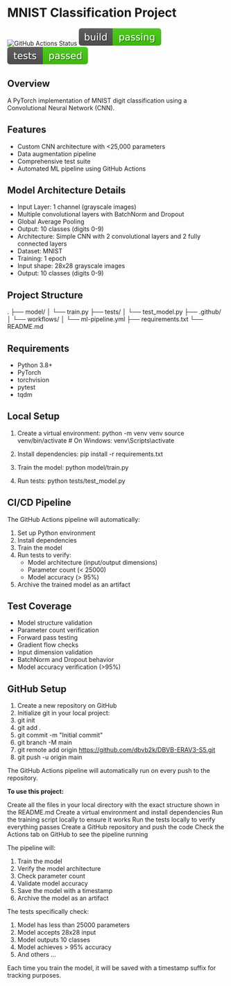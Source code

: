 # MNIST Classification Project

![GitHub Actions Status](https://github.com/dbvb2k/DBVB-ERAV3-S5/actions/workflows/ml-pipeline.yml/badge.svg)
![Build Status](build_status.svg)
![Test Status](test_status.svg)

## Overview
A PyTorch implementation of MNIST digit classification using a Convolutional Neural Network (CNN).

## Features
- Custom CNN architecture with <25,000 parameters
- Data augmentation pipeline
- Comprehensive test suite
- Automated ML pipeline using GitHub Actions

## Model Architecture Details
- Input Layer: 1 channel (grayscale images)
- Multiple convolutional layers with BatchNorm and Dropout
- Global Average Pooling
- Output: 10 classes (digits 0-9)
- Architecture: Simple CNN with 2 convolutional layers and 2 fully connected layers
- Dataset: MNIST
- Training: 1 epoch
- Input shape: 28x28 grayscale images
- Output: 10 classes (digits 0-9)

## Project Structure
.
├── model/
│ └── train.py
├── tests/
│ └── test_model.py
├── .github/
│ └── workflows/
│ └── ml-pipeline.yml
├── requirements.txt
└── README.md

## Requirements
- Python 3.8+
- PyTorch
- torchvision
- pytest
- tqdm

## Local Setup

1. Create a virtual environment:
python -m venv venv
source venv/bin/activate # On Windows: venv\Scripts\activate

2. Install dependencies:
pip install -r requirements.txt

3. Train the model:
python model/train.py

4. Run tests:
python tests/test_model.py

## CI/CD Pipeline

The GitHub Actions pipeline will automatically:
1. Set up Python environment
2. Install dependencies
3. Train the model
4. Run tests to verify:
   - Model architecture (input/output dimensions)
   - Parameter count (< 25000)
   - Model accuracy (> 95%)
5. Archive the trained model as an artifact

## Test Coverage
- Model structure validation
- Parameter count verification
- Forward pass testing
- Gradient flow checks
- Input dimension validation
- BatchNorm and Dropout behavior
- Model accuracy verification (>95%)

## GitHub Setup

1. Create a new repository on GitHub
2. Initialize git in your local project:
3. git init
4. git add .
5. git commit -m "Initial commit"
6. git branch -M main
7. git remote add origin https://github.com/dbvb2k/DBVB-ERAV3-S5.git
8. git push -u origin main
   
The GitHub Actions pipeline will automatically run on every push to the repository.

**To use this project:**

Create all the files in your local directory with the exact structure shown in the README.md
Create a virtual environment and install dependencies
Run the training script locally to ensure it works
Run the tests locally to verify everything passes
Create a GitHub repository and push the code
Check the Actions tab on GitHub to see the pipeline running

The pipeline will:
1. Train the model
2. Verify the model architecture
3. Check parameter count
4. Validate model accuracy
5. Save the model with a timestamp
6. Archive the model as an artifact

The tests specifically check:
1. Model has less than 25000 parameters
2. Model accepts 28x28 input
3. Model outputs 10 classes
4. Model achieves > 95% accuracy
5. And others ...

Each time you train the model, it will be saved with a timestamp suffix for tracking purposes.


